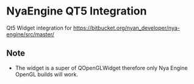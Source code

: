 # NyaEngine QT5 Integration
Qt5 Widget integration for https://bitbucket.org/nyan_developer/nya-engine/src/master/

## Note
- The widget is a super of QOpenGLWidget therefore only Nya Engine OpenGL builds will work.
